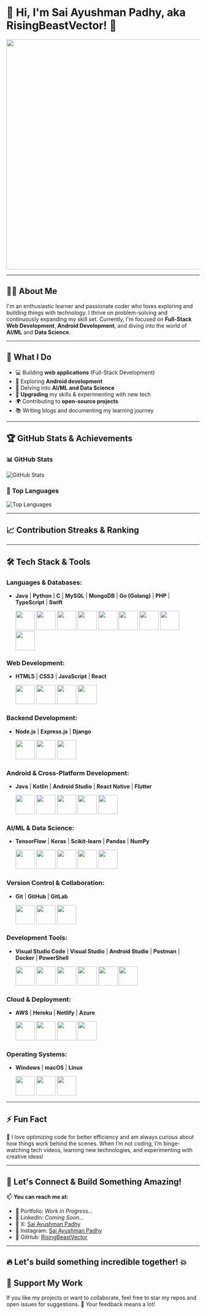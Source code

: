 # 👋 Hi, I'm **Sai Ayushman Padhy**, aka **RisingBeastVector**! 🚀

<p align="center">
  <img src="https://media.giphy.com/media/qgQUggAC3Pfv687qPC/giphy.gif" width="600";" />
</p>

---

## 🧑‍💻 **About Me**

I'm an enthusiastic learner and passionate coder who loves exploring and building things with technology. I thrive on problem-solving and continuously expanding my skill set. Currently, I'm focused on **Full-Stack Web Development**, **Android Development**, and diving into the world of **AI/ML** and **Data Science**.

---

## 🌱 **What I Do**  
- 💻 Building **web applications** (Full-Stack Development)
- 📱 Exploring **Android development**
- 🤖 Delving into **AI/ML and Data Science**
- 🔧 **Upgrading** my skills & experimenting with new tech
- 🌍 Contributing to **open-source projects**
- 📚 Writing blogs and documenting my learning journey

---

## 🏆 **GitHub Stats & Achievements**

### 📊 **GitHub Stats**
![GitHub Stats](https://github-readme-stats.vercel.app/api?username=RisingBeastVector&show_icons=true&theme=radical&count_private=true)

### 🌟 **Top Languages**
![Top Languages](https://github-readme-stats.vercel.app/api/top-langs/?username=RisingBeastVector&layout=compact&theme=radical)

---

## 📈 **Contribution Streaks & Ranking**
  
---

## 🛠️ Tech Stack & Tools

### **Languages & Databases:**
- **Java**  |  **Python**  |  **C**  |  **MySQL**  |  **MongoDB**  |  **Go (Golang)**  |  **PHP**  |  **TypeScript**  |  **Swift**
  <p>
    <img src="https://cdn.jsdelivr.net/gh/devicons/devicon/icons/java/java-original.svg" width="50" height="50" /> 
    <img src="https://cdn.jsdelivr.net/gh/devicons/devicon/icons/python/python-original.svg" width="50" height="50" />  
    <img src="https://cdn.jsdelivr.net/gh/devicons/devicon/icons/c/c-original.svg" width="50" height="50" />  
    <img src="https://cdn.jsdelivr.net/gh/devicons/devicon/icons/mysql/mysql-original.svg" width="50" height="50" />  
    <img src="https://cdn.jsdelivr.net/gh/devicons/devicon/icons/mongodb/mongodb-original.svg" width="50" height="50" />  
    <img src="https://cdn.jsdelivr.net/gh/devicons/devicon/icons/go/go-original.svg" width="50" height="50" />  
    <img src="https://cdn.jsdelivr.net/gh/devicons/devicon/icons/php/php-original.svg" width="50" height="50" />  
    <img src="https://cdn.jsdelivr.net/gh/devicons/devicon/icons/typescript/typescript-original.svg" width="50" height="50" />  
    <img src="https://cdn.jsdelivr.net/gh/devicons/devicon/icons/swift/swift-original.svg" width="50" height="50" />
  </p>
  
### **Web Development:**
- **HTML5**  |  **CSS3**  |  **JavaScript**  |  **React**
  <p>
    <img src="https://cdn.jsdelivr.net/gh/devicons/devicon/icons/html5/html5-original.svg" width="50" height="50" />  
    <img src="https://cdn.jsdelivr.net/gh/devicons/devicon/icons/css3/css3-original.svg" width="50" height="50" />  
    <img src="https://cdn.jsdelivr.net/gh/devicons/devicon/icons/javascript/javascript-original.svg" width="50" height="50" />  
    <img src="https://cdn.jsdelivr.net/gh/devicons/devicon/icons/react/react-original.svg" width="50" height="50" />
  </p>


### **Backend Development:**
- **Node.js**  |  **Express.js**  |  **Django**
  <p>
    <img src="https://cdn.jsdelivr.net/gh/devicons/devicon/icons/nodejs/nodejs-original.svg" width="50" height="50" />  
    <img src="https://cdn.jsdelivr.net/gh/devicons/devicon/icons/express/express-original.svg" width="50" height="50" />  
    <img src="https://cdn.jsdelivr.net/gh/devicons/devicon@latest/icons/django/django-plain.svg" width="50" height="50" />
  </p>
  

### **Android & Cross-Platform Development:**
- **Java**  |  **Kotlin**  |  **Android Studio**  |  **React Native**  |  **Flutter**
  <p>
    <img src="https://cdn.jsdelivr.net/gh/devicons/devicon/icons/java/java-original.svg" width="50" height="50" />  
    <img src="https://cdn.jsdelivr.net/gh/devicons/devicon/icons/kotlin/kotlin-original.svg" width="50" height="50" />  
    <img src="https://cdn.jsdelivr.net/gh/devicons/devicon/icons/androidstudio/androidstudio-original.svg" width="50" height="50" />  
    <img src="https://cdn.jsdelivr.net/gh/devicons/devicon/icons/react/react-original.svg" width="50" height="50" />  
    <img src="https://cdn.jsdelivr.net/gh/devicons/devicon/icons/flutter/flutter-original.svg" width="50" height="50" />
  </p>
  

### **AI/ML & Data Science:**
- **TensorFlow**  |  **Keras**  |  **Scikit-learn**  |  **Pandas**  |  **NumPy**
  <p>
    <img src="https://cdn.jsdelivr.net/gh/devicons/devicon/icons/tensorflow/tensorflow-original.svg" width="50" height="50" />  
    <img src="https://cdn.jsdelivr.net/gh/devicons/devicon/icons/keras/keras-original.svg" width="50" height="50" />  
    <img src="https://cdn.jsdelivr.net/gh/devicons/devicon@latest/icons/scikitlearn/scikitlearn-original.svg" width="50" height="50" />  
    <img src="https://cdn.jsdelivr.net/gh/devicons/devicon/icons/pandas/pandas-original.svg" width="50" height="50" />  
    <img src="https://cdn.jsdelivr.net/gh/devicons/devicon/icons/numpy/numpy-original.svg" width="50" height="50" />
  </p>
  

### **Version Control & Collaboration:**
- **Git**  |  **GitHub**  |  **GitLab**
  <p>
    <img src="https://cdn.jsdelivr.net/gh/devicons/devicon/icons/git/git-original.svg" width="50" height="50" />  
    <img src="https://cdn.jsdelivr.net/gh/devicons/devicon/icons/github/github-original.svg" width="50" height="50" />  
    <img src="https://cdn.jsdelivr.net/gh/devicons/devicon/icons/gitlab/gitlab-original.svg" width="50" height="50" /> 
  </p>
   

### **Development Tools:**
- **Visual Studio Code**  |  **Visual Studio**  |  **Android Studio**  |  **Postman**  |  **Docker**  |  **PowerShell**
  <p>
    <img src="https://cdn.jsdelivr.net/gh/devicons/devicon@latest/icons/vscode/vscode-original.svg" width="50" height="50" />  
    <img src="https://cdn.jsdelivr.net/gh/devicons/devicon/icons/visualstudio/visualstudio-plain.svg" width="50" height="50" />  
    <img src="https://cdn.jsdelivr.net/gh/devicons/devicon@latest/icons/androidstudio/androidstudio-original.svg" width="50" height="50" />  
    <img src="https://cdn.jsdelivr.net/gh/devicons/devicon/icons/postman/postman-original.svg" width="50" height="50" />  
    <img src="https://cdn.jsdelivr.net/gh/devicons/devicon/icons/docker/docker-original.svg" width="50" height="50" />    
    <img src="https://cdn.jsdelivr.net/gh/devicons/devicon@latest/icons/powershell/powershell-original.svg" width="50" height="50" />
  </p>
  

### **Cloud & Deployment:**
- **AWS**  |  **Heroku**  |  **Netlify**  |  **Azure**
  <p>
    <img src="https://cdn.jsdelivr.net/gh/devicons/devicon@latest/icons/amazonwebservices/amazonwebservices-original-wordmark.svg" width="50" height="50" />  
    <img src="https://cdn.jsdelivr.net/gh/devicons/devicon/icons/heroku/heroku-original.svg" width="50" height="50" />  
    <img src="https://cdn.jsdelivr.net/gh/devicons/devicon/icons/netlify/netlify-original.svg" width="50" height="50" />  
    <img src="https://cdn.jsdelivr.net/gh/devicons/devicon/icons/azure/azure-original.svg" width="50" height="50" />
  </p>
  

### **Operating Systems:**
- **Windows**  |  **macOS**  |  **Linux**
  <p>
    <img src="https://cdn.jsdelivr.net/gh/devicons/devicon/icons/windows8/windows8-original.svg" width="50" height="50" />  
    <img src="https://cdn.jsdelivr.net/gh/devicons/devicon/icons/apple/apple-original.svg" width="50" height="50" />  
    <img src="https://cdn.jsdelivr.net/gh/devicons/devicon/icons/linux/linux-original.svg" width="50" height="50" />
  </p>

---

## ⚡ **Fun Fact**
🚀 I love optimizing code for better efficiency and am always curious about how things work behind the scenes. When I’m not coding, I’m binge-watching tech videos, learning new technologies, and experimenting with creative ideas! 

---

## 💬 **Let's Connect & Build Something Amazing!**

📫 **You can reach me at:**  
- 📌 Portfolio: *Work in Progress...*
- 📌 LinkedIn: *Coming Soon...*
- 📌 X: [Sai Ayushman Padhy](https://x.com/ayushman_sai?t=SqseBv9ThAgPkhSAeZL9Qw&s=09)
- 📌 Instagram: [Sai Ayushman Padhy](https://www.instagram.com/_sai.ayushman_?igsh=YjNpdnhiMmR2Nmdu)
- 📌 GitHub: [RisingBeastVector](https://github.com/RisingBeastVector)  

---

## 🔥 Let's build something incredible together! 💥

## 🌟 **Support My Work**
If you like my projects or want to collaborate, feel free to star my repos and open issues for suggestions. 💬 Your feedback means a lot!  
